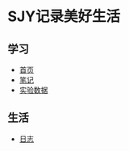 <!-- docs/_sidebar.md -->
# SJY记录美好生活
## 学习
- [首页](/)
- [笔记](/notes/)
- [实验数据](/experiment/)
## 生活
- [日志](/diary/)